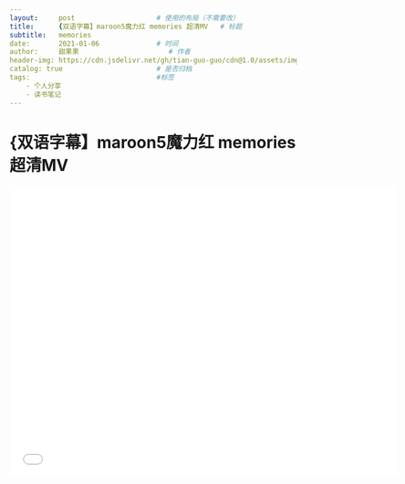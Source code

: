 ```yaml
---
layout:     post                    # 使用的布局（不需要改）
title:      {双语字幕】maroon5魔力红 memories 超清MV   # 标题 
subtitle:   memories
date:       2021-01-06              # 时间
author:     甜果果                      # 作者
header-img: https://cdn.jsdelivr.net/gh/tian-guo-guo/cdn@1.0/assets/img/post-bg-swift2.jpg    #这篇文章标题背景图片
catalog: true                       # 是否归档
tags:                               #标签
    - 个人分享
    - 读书笔记
---
```


# {双语字幕】maroon5魔力红 memories 超清MV

<iframe width="680" height="510" src="//player.bilibili.com/player.html?aid=82416430&bvid=BV1PJ41157RA&cid=141009554&page=1" scrolling="no" border="0" frameborder="no" framespacing="0" allowfullscreen="true"> </iframe>







